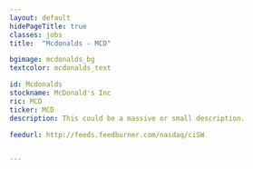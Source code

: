```yaml
---
layout: default
hidePageTitle: true
classes: jobs
title:  "Mcdonalds - MCD"

bgimage: mcdonalds_bg
textcolor: mcdonalds_text

id: Mcdonalds
stockname: McDonald's Inc
ric: MCD
ticker: MCD
description: This could be a massive or small description.

feedurl: http://feeds.feedburner.com/nasdaq/ciSW


---
```

